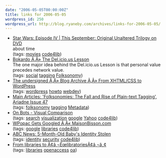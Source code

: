```yaml
---
date: "2006-05-05T00:00:00Z"
title: links for 2006-05-05
wordpress_id: 250
wordpress_url: http://blog.ryaneby.com/archives/links-for-2006-05-05/
---
```

<ul class="delicious">
	<li>
		<div class="delicious-link"><a href="http://starwars.com/episode-iv/release/video/news20060503.html">Star Wars: Episode IV | This September: Original Unaltered Trilogy on DVD</a></div>
		<div class="delicious-extended">about time</div>
		<div class="delicious-tags">(tags: <a href="http://del.icio.us/eby/movies">movies</a> <a href="http://del.icio.us/eby/code4lib">code4lib</a>)</div>
	</li>
	<li>
		<div class="delicious-link"><a href="http://bokardo.com/archives/the-delicious-lesson/">Bokardo  Ã‚Â» The Del.icio.us Lesson</a></div>
		<div class="delicious-extended">The one major idea behind the Del.icio.us Lesson is that personal value precedes network value.</div>
		<div class="delicious-tags">(tags: <a href="http://del.icio.us/eby/social">social</a> <a href="http://del.icio.us/eby/tagging">tagging</a> <a href="http://del.icio.us/eby/Folksonomy">Folksonomy</a>)</div>
	</li>
	<li>
		<div class="delicious-link"><a href="http://theundersigned.net/2006/05/from-xhtmlcss-to-wordpress/">The undersigned  Ã‚Â» Blog Archive   Ã‚Â» From XHTML/CSS to WordPress</a></div>
		<div class="delicious-tags">(tags: <a href="http://del.icio.us/eby/wordpress">wordpress</a> <a href="http://del.icio.us/eby/howto">howto</a> <a href="http://del.icio.us/eby/webdev">webdev</a>)</div>
	</li>
	<li>
		<div class="delicious-link"><a href="http://www.ariadne.ac.uk/issue47/tonkin/">Main Articles: 'Folksonomies: The Fall and Rise of Plain-text Tagging', Ariadne Issue 47</a></div>
		<div class="delicious-tags">(tags: <a href="http://del.icio.us/eby/folksonomy">folksonomy</a> <a href="http://del.icio.us/eby/tagging">tagging</a> <a href="http://del.icio.us/eby/Metadata">Metadata</a>)</div>
	</li>
	<li>
		<div class="delicious-link"><a href="http://drunkmenworkhere.org/219">On Bots - Visual Comparison</a></div>
		<div class="delicious-tags">(tags: <a href="http://del.icio.us/eby/search">search</a> <a href="http://del.icio.us/eby/visualization">visualization</a> <a href="http://del.icio.us/eby/google">google</a> <a href="http://del.icio.us/eby/Yahoo">Yahoo</a> <a href="http://del.icio.us/eby/code4lib">code4lib</a>)</div>
	</li>
	<li>
		<div class="delicious-link"><a href="http://maisonbisson.com/blog/post/11095/">WPopac Gets Googled Ã‚Â« MaisonBisson.com</a></div>
		<div class="delicious-tags">(tags: <a href="http://del.icio.us/eby/google">google</a> <a href="http://del.icio.us/eby/libraries">libraries</a> <a href="http://del.icio.us/eby/code4lib">code4lib</a>)</div>
	</li>
	<li>
		<div class="delicious-link"><a href="http://www.abcnews.go.com/US/story?id=155878&page=1">ABC News: 5-Month-Old Baby's Identity Stolen</a></div>
		<div class="delicious-tags">(tags: <a href="http://del.icio.us/eby/identity">identity</a> <a href="http://del.icio.us/eby/security">security</a> <a href="http://del.icio.us/eby/code4lib">code4lib</a>)</div>
	</li>
	<li>
		<div class="delicious-link"><a href="http://www.firstmonday.org/issues/issue10_12/waaijers/index.html">From libraries to Ã¢â‚¬ËœlibratoriesÃ¢â‚¬â„¢</a></div>
		<div class="delicious-tags">(tags: <a href="http://del.icio.us/eby/libraries">libraries</a> <a href="http://del.icio.us/eby/openaccess">openaccess</a> <a href="http://del.icio.us/eby/oa">oa</a>)</div>
	</li>
</ul>
